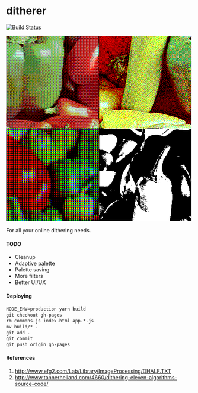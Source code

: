 # ditherer

[![Build Status](https://travis-ci.org/gyng/ditherer.svg?branch=master)](https://travis-ci.org/gyng/ditherer)

![screenshot](screenshot.png)

For all your online dithering needs.

#### TODO

* Cleanup
* Adaptive palette
* Palette saving
* More filters
* Better UI/UX

#### Deploying

```
NODE_ENV=production yarn build
git checkout gh-pages
rm commons.js index.html app.*.js
mv build/* .
git add .
git commit
git push origin gh-pages
```

#### References

1. http://www.efg2.com/Lab/Library/ImageProcessing/DHALF.TXT
2. http://www.tannerhelland.com/4660/dithering-eleven-algorithms-source-code/
